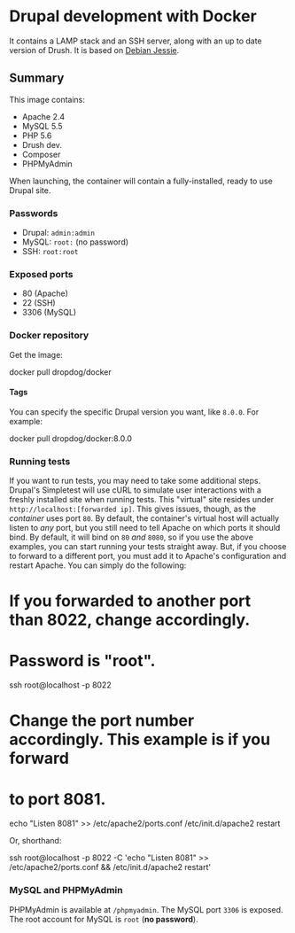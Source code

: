 Drupal development with Docker
==============================

It contains a LAMP stack and an SSH server, along with an up to date version of Drush. It is based on [Debian Jessie](https://wiki.debian.org/DebianJessie).

Summary
-------

This image contains:

* Apache 2.4
* MySQL 5.5
* PHP 5.6
* Drush dev.
* Composer
* PHPMyAdmin

When launching, the container will contain a fully-installed, ready to use Drupal site.

### Passwords

* Drupal: `admin:admin`
* MySQL: `root:` (no password)
* SSH: `root:root`

### Exposed ports

* 80 (Apache)
* 22 (SSH)
* 3306 (MySQL)


### Docker repository

Get the image:

  docker pull dropdog/docker

#### Tags

You can specify the specific Drupal version you want, like `8.0.0`. For example:

  docker pull dropdog/docker:8.0.0

### Running tests

If you want to run tests, you may need to take some additional steps. Drupal's Simpletest will use cURL to simulate user interactions with a freshly installed site when running tests. This "virtual" site resides under `http://localhost:[forwarded ip]`. This gives issues, though, as the *container* uses port `80`. By default, the container's virtual host will actually listen to *any* port, but you still need to tell Apache on which ports it should bind. By default, it will bind on `80` *and* `8080`, so if you use the above examples, you can start running your tests straight away. But, if you choose to forward to a different port, you must add it to Apache's configuration and restart Apache. You can simply do the following:

  # If you forwarded to another port than 8022, change accordingly.
  # Password is "root".
  ssh root@localhost -p 8022
  # Change the port number accordingly. This example is if you forward
  # to port 8081.
  echo "Listen 8081" >> /etc/apache2/ports.conf
  /etc/init.d/apache2 restart

Or, shorthand:

  ssh root@localhost -p 8022 -C 'echo "Listen 8081" >> /etc/apache2/ports.conf && /etc/init.d/apache2 restart'

### MySQL and PHPMyAdmin

PHPMyAdmin is available at `/phpmyadmin`. The MySQL port `3306` is exposed. The root account for MySQL is `root` (**no password**).
